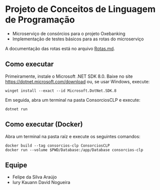 # Projeto de Conceitos de Linguagem de Programação
- Microserviço de consórcios para o projeto Oxebanking
- Implementação de testes básicos para as rotas do microserviço

A documentação das rotas está no arquivo [Rotas.md](./Rotas.md).

## Como executar
Primeiramente, instale o Microsoft .NET SDK 8.0.
Baixe no site <https://dotnet.microsoft.com/download> ou, se usar Windows, execute:

```console
winget install --exact --id Microsoft.DotNet.SDK.8
```

Em seguida, abra um terminal na pasta ConsorciosCLP e execute:

```console
dotnet run
```

## Como executar (Docker)
Abra um terminal na pasta raíz e execute os seguintes comandos:

```console
docker build --tag consorcios-clp ConsorciosCLP
docker run --volume $PWD/Database:/app/Database consorcios-clp
```

## Equipe
- Felipe da Silva Araújo
- Iury Kauann David Nogueira
